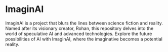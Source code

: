 # ImaginAI
ImaginAI is a project that blurs the lines between science fiction and reality. Named after its visionary creator, Rohan, this repository delves into the world of speculative AI and advanced technologies. Explore the future possibilities of AI with ImaginAI, where the imaginative becomes a potential reality.
